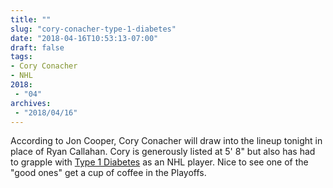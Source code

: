 ```yaml
---
title: ""
slug: "cory-conacher-type-1-diabetes"
date: "2018-04-16T10:53:13-07:00"
draft: false
tags:
- Cory Conacher
- NHL
2018:
 - "04"
archives:
 - "2018/04/16"
---
```


According to Jon Cooper, Cory Conacher will draw into the lineup tonight in place of Ryan Callahan. Cory is generously listed at 5' 8" but also has had to grapple with [Type 1 Diabetes][url-ref] as an NHL player. Nice to see one of the "good ones" get a cup of coffee in the Playoffs.

[url-ref]: https://www.nytimes.com/2013/03/27/sports/hockey/undrafted-and-unheralded-the-lightnings-cory-conacher-makes-an-impact.html

